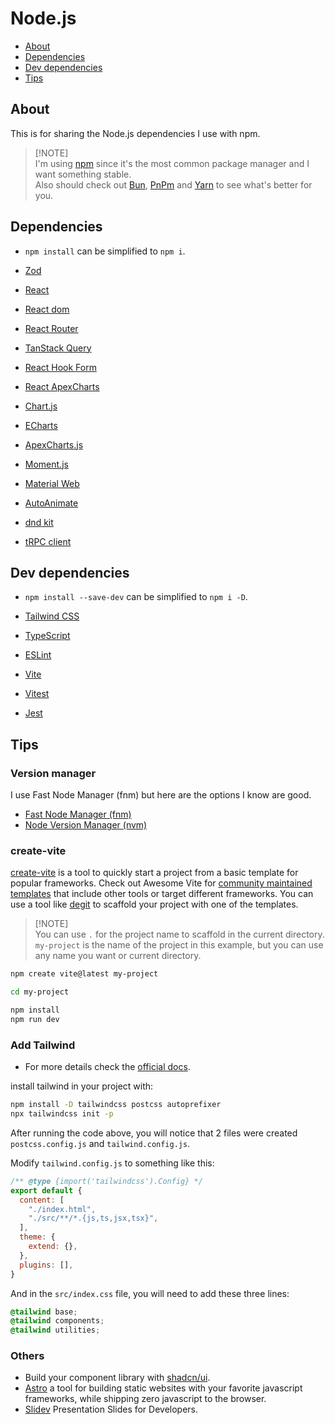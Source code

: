 # Node.js

- [About](#about)
- [Dependencies](#dependencies)
- [Dev dependencies](#dev-dependencies)
- [Tips](#tips)

## About

This is for sharing the Node.js dependencies I use with npm.

> [!NOTE]\
> I'm using [npm](https://www.npmjs.com) since it's the most common package manager and I want something stable.\
> Also should check out [Bun](https://bun.sh), [PnPm](https://pnpm.io) and [Yarn](https://yarnpkg.com) to see what's better for you.

## Dependencies

- `npm install` can be simplified to `npm i`.

- [Zod](https://zod.dev)
- [React](https://react.dev)
- [React dom](https://legacy.reactjs.org/docs/react-dom.html)
- [React Router](https://reactrouter.com/en/main)
- [TanStack Query](https://tanstack.com/query/latest)
- [React Hook Form](https://www.react-hook-form.com)
- [React ApexCharts](https://tanstack.com/query/latest)
- [Chart.js](https://www.chartjs.org)
- [ECharts](https://echarts.apache.org/en/index.html)
- [ApexCharts.js](https://apexcharts.com)
- [Moment.js](https://momentjs.com)
- [Material Web](https://material-web.dev/about/quick-start/)
- [AutoAnimate](https://auto-animate.formkit.com)
- [dnd kit](https://dndkit.com)
- [tRPC client](https://trpc.io/docs/client/vanilla)

## Dev dependencies

- `npm install --save-dev` can be simplified to `npm i -D`.

- [Tailwind CSS](https://tailwindcss.com)
- [TypeScript](https://www.typescriptlang.org)
- [ESLint](https://eslint.org)
- [Vite](https://vitejs.dev)
- [Vitest](https://vitest.dev)
- [Jest](https://jestjs.io)

## Tips

### Version manager

I use Fast Node Manager (fnm) but here are the options I know are good.

- [Fast Node Manager (fnm)](https://github.com/Schniz/fnm)
- [Node Version Manager (nvm)](https://github.com/nvm-sh/nvm)

### create-vite

[create-vite](https://vitejs.dev/guide/) is a tool to quickly start a project from a basic template for popular frameworks. Check out Awesome Vite for [community maintained templates](https://github.com/vitejs/awesome-vite#templates) that include other tools or target different frameworks. You can use a tool like [degit](https://github.com/Rich-Harris/degit) to scaffold your project with one of the templates.

> [!NOTE]\
> You can use `.` for the project name to scaffold in the current directory.\
> `my-project` is the name of the project in this example, but you can use any name you want or current directory.

```sh
npm create vite@latest my-project

cd my-project

npm install
npm run dev
```

### Add Tailwind

- For more details check the [official docs](https://tailwindcss.com/docs/installation).

install tailwind in your project with:

```sh
npm install -D tailwindcss postcss autoprefixer
npx tailwindcss init -p
```

After running the code above, you will notice that 2 files were created `postcss.config.js` and `tailwind.config.js`.

Modify `tailwind.config.js` to something like this:

```javascript
/** @type {import('tailwindcss').Config} */
export default {
  content: [
    "./index.html",
    "./src/**/*.{js,ts,jsx,tsx}",
  ],
  theme: {
    extend: {},
  },
  plugins: [],
}
```

And in the `src/index.css` file, you will need to add these three lines:

```css
@tailwind base;
@tailwind components;
@tailwind utilities;
```

### Others

- Build your component library with [shadcn/ui](https://ui.shadcn.com).
- [Astro](https://astro.build) a tool for building static websites with your favorite javascript frameworks, while shipping zero javascript to the browser.
- [Slidev](https://sli.dev) Presentation Slides for Developers.

